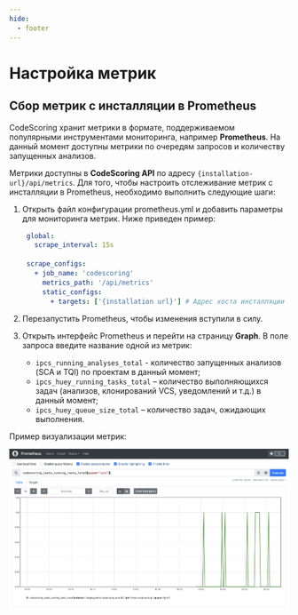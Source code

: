 ```yaml
---
hide:
  - footer
---
```

# Настройка метрик

## Cбор метрик с инсталляции в Prometheus

CodeScoring хранит метрики в формате, поддерживаемом популярными инструментами мониторинга, например **Prometheus**. На данный момент доступны метрики по очередям запросов и количеству запущенных анализов.

Метрики доступны в **CodeScoring API** по адресу `{installation-url}/api/metrics`. Для того, чтобы настроить отслеживание метрик с инсталляции в Prometheus, необходимо выполнить следующие шаги:

1. Открыть файл конфигурации prometheus.yml и добавить параметры для мониторинга метрик. Ниже приведен пример:

    ```yaml
     global:
       scrape_interval: 15s
  
     scrape_configs:
       + job_name: 'codescoring'
         metrics_path: '/api/metrics'
         static_configs:
           + targets: ['{installation url}'] # Адрес хоста инсталляции
    ```

2. Перезапустить Prometheus, чтобы изменения вступили в силу.

3. Открыть интерфейс Prometheus и перейти на страницу **Graph**. В поле запроса введите название одной из метрик:

    - `ipcs_running_analyses_total` - количество запущенных анализов (SCA и TQI) по проектам в данный момент;
    - `ipcs_huey_running_tasks_total` – количество выполняющихся задач (анализов, клонирований VCS, уведомлений и т.д.) в данный момент;
    - `ipcs_huey_queue_size_total` – количество задач, ожидающих выполнения.

Пример визуализации метрик:

![Prometheus metrics](/assets/img/prometheus_metrics.png)